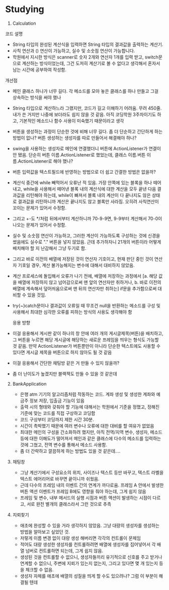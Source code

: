 # Studying

1. Calculation
   
  코드 설명
  - String 타입의 완성된 계산식을 입력하면 String 타입의 결과값을 출력하는 계산기.
  - 사칙 연산과 () 연산이 가능하고, 실수 및 소숫점 연산이 가능합니다.
  - 학원에서 지시한 방식은 scanner로 숫자 2개와 연산자 1개를 입력 받고, switch문으로 계산하는 방식이었는데, 그건 도저히 계산기로 볼 수 없다고 생각해서 혼자서 남는 시간에 공부하여 작성함.

  개선점
  - 메인 클래스 하나가 너무 길다. 각 메소드를 모아 놓은 클래스를 하나 만들고 그걸 상속하는 방식을 써야 했나
  - String 타입으로 계산하느라 그랬지만, 코드가 길고 이해하기 어려움. 무려 450줄. 내가 쓴 거지만 나중에 보더라도 쉽지 않을 것 같음. 아직 코딩학원 3주차이기도 하고, 기본적인 메소드나 함수 사용이 미숙했기 때문이라고 생각
  - 버튼을 생성하는 과정이 단순한 것에 비해 너무 길다. 좀 더 단순하고 간단하게 하는 방법이 없나? 버튼 생성하는 생성자를 따로 만들어서 해결해야 하나?
  - swing을 사용하는 생성자로 메인에 연결했더니 버튼에 ActionListener가 연결이 안 됐음. 단순히 버튼 이름.ActionListener로 했었는데, 클래스 이름.버튼 이름.ActionListener로 해야 했나?
  - 버튼 입력값을 텍스트필드에 반영하는 방법으로 더 쉽고 간결한 방법은 없을까?
  - 계산식 중간에 while 빼먹어서 오류난 적 있음. 가장 안쪽에 있는 블록을 하나 떼어내고, while을 사용해서 떼어낸 블록 내의 계산식에 대한 계산을 모두 끝낸 다음 결과값을 리턴해야 하는데, while이 빠져서 블록 내의 계산이 다 끝나지도 않은 상태로 결과값을 리턴하니까 계산은 끝나지도 않고 블록만 사라짐. 오히려 사칙연산이 꼬이는 문제가 있어서 수정함.
  - 그리고 +-도 */처럼 뒤에서부터 계산하니까 70-9-9면, 9-9부터 계산해서 70-0이 나오는 문제가 있어서 수정함.
  - 실수 및 소숫점 연산이 가능하고, 그러한 계산이 가능하도록 구성하는 것에 신경을 썼음에도 실수로 "." 버튼을 넣지 않았음. 근데 추가하자니 21개의 버튼이라 어떻게 배치해야 할 지 난감해서 그냥 두기로 함.
  - 그리고 바로 이전의 배열에 저장된 것이 연산자 기호이고, 현재 판단 중인 것이 연산자 기호일 경우, 계산 불가능해지는 변수에 대해서 대비하지 않았음.
  - 계산 프로세스에 돌입해서 오류가 나기 전에, 배열에 저장하는 과정에서 [a. 해당 값을 배열에 저장하지 않고 넘어감으로써 맨 앞의 연산자만 취하거나, b. 바로 이전의 배열에 계속해서 덮어씌움으로써 맨 뒤의 연산자만 취하는] if문을 추가함으로써 대비할 수 있을 것임.
  - try{~}catch문이나 결과값이 오류일 때 무조건 null을 반환하는 메소드를 구성 및 사용해서 최대한 심각한 오류를 피하는 방식의 사용도 생각해야 함

    응용 방향
  - 이걸 응용해서 게시판 같이 하나의 창 안에 여러 개의 게시글제목(버튼)을 배치하고, 그 버튼을 누르면 해당 게시글에 해당하는 새로운 프레임을 띄우는 형식도 가능할 것 같음. 만약 ActionListener가 버튼뿐만이 아니라 단순한 텍스트에도 사용할 수 있다면 게시글 제목을 버튼으로 하지 않아도 될 것 같음
  - 이걸 응용해서 간단한 채팅방 같은 거 만들 수 있지 않을까?
  - 좀 더 난이도가 높겠지만 블랙잭도 만들 수 있을 것 같은데

2. BankApplication
   - 은행 atm 기기의 알고리즘처럼 작동하는 코드. 계좌 생성 및 생성한 계좌와 예금주 정보 저장, 입출금 기능이 있음
   - 출력 시의 형태와 갖춰야 할 기능에 대해서는 학원에서 기준을 정했고, 정해진 기준에 맞는 코드를 직접 구상하고 코딩함
   - 코드 구상부터 코딩까지 제한 시간 30분.
   - 시간이 촉박했기 때문에 여러 변수나 오류에 대한 대비를 할 여유가 없었음
   - 최대한 메인의 구성을 간소화하려 했지만, 아직 전역/지역 변수, 생성자, 메소드 등에 대한 이해도가 떨어져서 메인과 같은 클래스에 다수의 메소드를 입력하는 것에 그쳤고, 전역 변수를 통해서 메소드 사용함.
   - 좀 더 간략하고 깔끔하게 하는 방법도 있을 것 같은데....

3. 채팅창
   - 그냥 계산기에서 구성요소의 위치, 사이즈나 텍스트 등만 바꾸고, 텍스트 라벨을 텍스트 에어리어로 바꾸면 끝이니까 쉬웠음.
   - 근데 다수의 프레임 내의 이벤트 간의 연계가 까다로움. 프레임 A 안에서 발생한 버튼 액션 이벤트가 프레임 B에도 영향을 줘야 하는데, 그게 쉽지 않음
   - 프레임 및 변수, 내부 메서드의 실행 시점과 버튼 액션이 발생하는 시점이 다르고, 서로 완전 별개의 클래스라서 그런 것으로 추측
4. 지뢰찾기
   - 애초에 완성할 수 있을 거라 생각하지 않았음. 그냥 대량의 생성자를 생성하는 방법을 알아보고 싶었던 것.
   - 저렇게 이름 변경 없이 대량 생성 해버리면 각각의 컨트롤이 문제임
   - 적어도 대량 생성한 생성자를 컨트롤하려면 배열에 생성자를 집어넣어서 각 배열 넘버로 컨트롤하면 되는데, 그게 쉽지 않음.
   - 생성된 것을 컨트롤할 수 없으니, 생성자들끼리 유기적으로 신호를 주고 받거나 연계할 수 없으니, 주변에 지뢰가 있는지 없는지, 그리고 있다면 몇 개 있는지 등을 체크할 수 없음.
   - 생성자 자체를 애초에 배열의 성질을 띄게 할 수도 있으려나? 그럼 이 부분이 해결될 텐데
